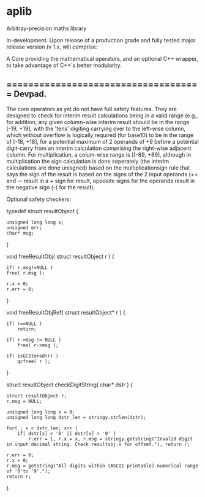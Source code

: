 # aplib
Arbitray-precision maths library

In-development. Upon release of a production grade and fully tested major release version (v 1.x, will comprise:

A Core providing the mathematical operators, and an optional C++ wrapper, to take advantage of C++'s better modularity.


====================================
Devpad.
-------

The core operators as yet do not have full safety features. They are designed to check for interim result calculations being in a valid range (e.g., for addition, any given column-wise interim result should be in the range [-19, +19], with the 'tens' digiting carrying over to the left-wise column, which without overflow is logically required (for base10) to be in the range of [-18, +18], for a potential maximum of 2 operands of +9 before a potential digit-carry from an interim calculation comprising the right-wise adjacent column. For multiplication, a colum-wise range is [[-89, +89], although in multiplication the sign calculation is done seperately (the interim calculations are done unisgned) based on the multiplicationsign rule that says the sign of the result is based on the signs of the 2 input operands (++ and -- result in a + sign for result, opposite signs for the operands result in the negative sign (-) for the result).

Optional safety checkers:


typedef struct resultObject	{

	unsigned long long x;
	unsigned err;
	char* msg;
}


void freeResultObj( struct resultObject r )	{

	if( r.msg!=NULL )
	free( r.msg );
	
	r.x = 0;
	r.err = 0;
}

void freeResultObjRef( struct resultObject* r )	{

	if( r==NULL )
		return;
		
	if( r->msg != NULL )
		free( r->msg );
	
	if( isGCStored(r) )
		gcfree( r );
}

struct resultObject checkDigitString( char* dstr )	{
	
	struct resultObject r;
	r.msg = NULL;
	
	unsigned long long x = 0;
	unsigned long long dstr_len = stringy.strlen(dstr);
	
	for( ; x < dstr_len; x++ )
		if( dstr[x] < '0' || dstr[x] > '9' )
			r.err = 1, r.x = x, r.msg = stringy.getstring("Invalid digit in input decimal string. Check resultobj.x for offset."), return r;
			
	r.err = 0;
	r.x = 0;
	r.msg = getstring("All digits within (ASCII printable) numerical range of '0'to '9'.");
	return r;

}






